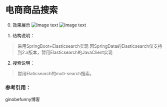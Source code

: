# 电商商品搜索
0. 效果展示
![Image text](https://github.com/sven5566/search/blob/master/img/adi_upper.png.png)
![Image text](https://github.com/sven5566/search/blob/master/img/nike.png)

1. 结构说明：
>采用SpringBoot+Elasticsearch实现
因SpringData的Elasticsearch仅支持到2.x版本，暂用Elasticsearch的JavaClient实现

2. 搜索说明：
>暂用Elaticsearch的muti-search搜索。

### 参考引用：
ginobefunny博客
